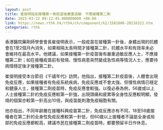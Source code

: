 ```yaml
---
layout: post
title: 崔俊明指如接種第一劑疫苗後嚴重過敏　不應接種第二劑
date: 2021-03-22 09:12:45.000000000 +08:00
link: https://news.rthk.hk/rthk/ch/component/k2/1581806-20210322.htm
categories: rthk
---
```


香港醫院藥劑師學會會長崔俊明表示，一般疫苗在接種第一針後，身體出現的抗體會在1至2個月內消失，如果相隔太長時間才接種第二針，抗體水平和有效率未必會維持在最高水平。他建議，如果接種第一針疫苗後有嚴重過敏反應人士，不應接種第二針；如在接種疫苗前有發燒、慢性病患突然變成急性病等情況人士，應要待病情穩定後才接種第二針。

崔俊明接受本台節目《千禧年代》訪問，他指出，接種第二針疫苗後，人體會出現免疫反應，如果接種者有免疫系統疾病，免疫反應或不會太強，但慢性病情已穩定和健康人士，接種第二劑疫苗時，免疫反應會較強。以復必泰為例，56歲或以上人士接種第二針的免疫反應較第一針強，出現頭痛和疲累等全身性反應較明顯，發燒的個案亦較第一針高出10倍，與疫苗能刺激免疫細胞有關。

他亦指出，不同年齡層在接種科興疫苗第二針，免疫反應亦有不同，18至59歲接種者在第二針的全身性免疫反應較第一針低，但60歲以上接種者不論是全身或局部的免疫反應都較高，建議市民在接種第二劑疫苗時，都要預留半日作休息。
